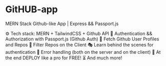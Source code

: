 # GitHUB-app
MERN Stack Github-like App | Express &amp;&amp; Passport.js


⚙️ Tech stack: MERN + TailwindCSS + Github API
🔑 Authentication && Authorization with Passport.js (Github Auth)
👾 Fetch Github User Profiles and Repos
🚀 Filter Repos on the Client
🎭 Learn behind the scenes for authentication
🐛 Error handling (both on the server and on the client)
🎃 At the end DEPLOY like a pro for FREE!
⏳ And much more!

